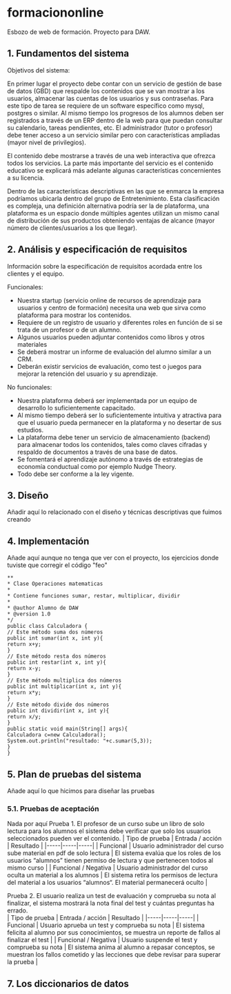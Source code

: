 # formaciononline
Esbozo de web de formación. Proyecto para DAW.


## 1. Fundamentos del sistema
Objetivos del sistema:  

En primer lugar el proyecto debe contar con un servicio de gestión de base de datos (GBD) que respalde los contenidos que se van mostrar a los usuarios, almacenar las cuentas de los usuarios y sus contraseñas. 
Para este tipo de tarea se requiere de un software específico como mysql, postgres o similar. 
Al mismo tiempo los progresos de los alumnos deben ser registrados a través de un ERP dentro de la web para que puedan consultar su calendario, tareas pendientes, etc. 
El administrador (tutor o profesor) debe tener acceso a un servicio similar pero con características ampliadas (mayor nivel de privilegios).

El contenido debe mostrarse a través de una web interactiva que ofrezca todos los servicios. 
La parte más importante del servicio es el contenido educativo se explicará más adelante algunas características concernientes a su licencia.

Dentro de las características descriptivas en las que se enmarca la empresa podríamos ubicarla dentro del grupo de Entretenimiento. Esta clasificación es compleja, una definición alternativa podría ser la de plataforma, una plataforma es un espacio donde múltiples agentes utilizan un mismo canal de distribución de sus productos obteniendo ventajas de alcance (mayor número de clientes/usuarios a los que llegar).



## 2. Análisis y especificación de requisitos
Información sobre la especificación de requisitos acordada entre los clientes y el equipo.  


Funcionales:  

* Nuestra startup (servicio online de recursos de aprendizaje para usuarios y centro de formación) necesita una web que sirva como plataforma para mostrar los contenidos.  
* Requiere de un registro de usuario y diferentes roles en función de si se trata de un profesor o de un alumno.  
* Algunos usuarios pueden adjuntar contenidos como libros y otros materiales  
* Se deberá mostrar un informe de evaluación del alumno similar a un CRM.  
* Deberán existir servicios de evaluación, como test o juegos para mejorar la retención del usuario y su aprendizaje.  

No funcionales:  

* Nuestra plataforma deberá ser implementada por un equipo de desarrollo lo suficientemente capacitado.  
* Al mismo tiempo deberá ser lo suficientemente intuitiva y atractiva para que el usuario pueda permanecer en la plataforma y no desertar de sus estudios.  
* La plataforma debe tener un servicio de almacenamiento (backend) para almacenar todos los contenidos, tales como claves cifradas y respaldo de documentos a través de una base de datos.  
* Se fomentará el aprendizaje autónomo a través de estrategias de economía conductual como por ejemplo Nudge Theory.  
* Todo debe ser conforme a la ley vigente.  
    

## 3. Diseño
Añadir aquí lo relacionado con el diseño y técnicas descriptivas que fuimos creando


## 4. Implementación
Añade aquí aunque no tenga que ver con el proyecto, los ejercicios donde tuviste que corregir el código "feo"
```
**
* Clase Operaciones matematicas
*
* Contiene funciones sumar, restar, multiplicar, dividir
*
* @author Alumno de DAW
* @version 1.0
*/
public class Calculadora {
// Este método suma dos números
public int sumar(int x, int y){
return x+y;
}
// Este método resta dos números
public int restar(int x, int y){
return x-y;
}
// Este método multiplica dos números
public int multiplicar(int x, int y){
return x*y;
}
// Este método divide dos números
public int dividir(int x, int y){
return x/y;
}
public static void main(String[] args){
Calculadora c=new Calculadora();
System.out.println("resultado: "+c.sumar(5,3));
}
}
```

## 5. Plan de pruebas del sistema
Añade aquí lo que hicimos para diseñar las pruebas


### 5.1. Pruebas de aceptación
Nada por aquí 
Prueba 1. El profesor de un curso sube un libro de solo lectura para los alumnos el sistema debe
verificar que solo los usuarios seleccionados pueden ver el contenido.
| Tipo de prueba | Entrada / acción | Resultado |
|-----|-----|-----|
| Funcional | Usuario administrador del curso sube material en pdf de solo lectura | El sistema evalúa que los roles de los usuarios “alumnos” tienen permiso de lectura y que pertenecen todos al mismo curso |
| Funcional / Negativa | Usuario administrador del curso oculta un material a los alumnos | El sistema retira los permisos de lectura del material a los usuarios “alumnos“. El material permanecerá oculto |


Prueba 2. El usuario realiza un test de evaluación y comprueba su nota al finalizar, el sistema mostrará la nota final del test y cuántas preguntas ha errado.  
| Tipo de prueba | Entrada / acción | Resultado |
|-----|-----|-----|
| Funcional | Usuario aprueba un test y comprueba su nota | El sistema felicita al alumno por sus conocimientos, se muestra un reporte de fallos al finalizar el test |
| Funcional / Negativa | Usuario suspende el test y comprueba su nota | El sistema anima al alumno a repasar conceptos, se muestran los fallos cometido y las lecciones que debe revisar para superar la prueba |

## 7. Los diccionarios de datos
